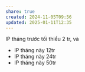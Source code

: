 ```yaml
---
share: true
created: 2024-11-05T09:56
updated: 2025-01-11T12:35
---
```

IP tháng trước tối thiểu 2 tr, và

- IP tháng này 12tr
- IP tháng này 24tr
- IP tháng này 50tr